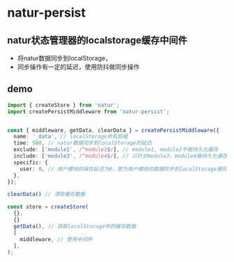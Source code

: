 # natur-persist

## natur状态管理器的localstorage缓存中间件

- 将natur数据同步到localStorage，
- 同步操作有一定的延迟，使用防抖做同步操作

## demo

````typescript
import { createStore } from 'natur';
import createPersistMiddleware from 'natur-persist';


const { middleware, getData, clearData } = createPersistMiddleware({
  name: '_data', // localStorage命名前缀
  time: 500, // natur数据同步到localStorage的延迟
  exclude: ['module1', /^module2$/], // module1, module2不做持久化缓存
  include: ['module3', /^module4$/], // 只针对module3，module4做持久化缓存
  specific: {
    user: 0, // 用户模块的保存延迟为0，意为用户模块的数据同步到localStorage是同步的
  },
});

clearData() // 清除缓存数据

const store = createStore(
  {},
  {}
  getData(), // 获取localStorage中的缓存数据
  [
    middleware, // 使用中间件
  ],
);

````
